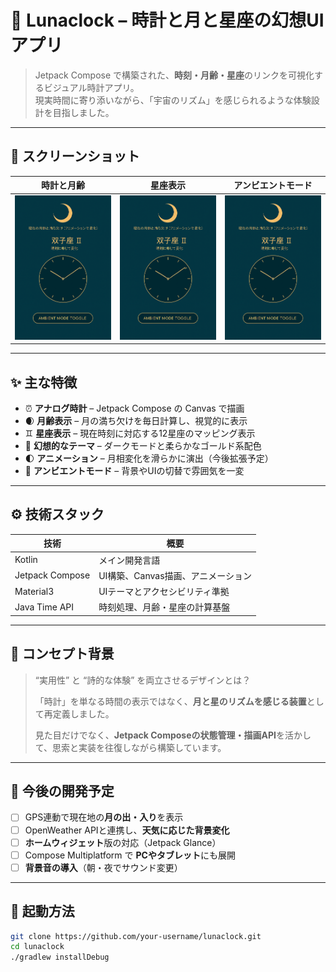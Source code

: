 # 🌙 Lunaclock – 時計と月と星座の幻想UIアプリ

> Jetpack Compose で構築された、**時刻・月齢・星座**のリンクを可視化するビジュアル時計アプリ。  
> 現実時間に寄り添いながら、「宇宙のリズム」を感じられるような体験設計を目指しました。

---

## 📸 スクリーンショット

| 時計と月齢 | 星座表示 | アンビエントモード |
|------------|-----------|----------------------|
| ![clock](./screenshots/clock.png) | ![zodiac](./screenshots/zodiac.png) | ![ambient](./screenshots/ambient.png) |

---

## ✨ 主な特徴

- ⏰ **アナログ時計** – Jetpack Compose の Canvas で描画
- 🌒 **月齢表示** – 月の満ち欠けを毎日計算し、視覚的に表示
- ♊ **星座表示** – 現在時刻に対応する12星座のマッピング表示
- 🎨 **幻想的なテーマ** – ダークモードと柔らかなゴールド系配色
- 🌓 **アニメーション** – 月相変化を滑らかに演出（今後拡張予定）
- 🔘 **アンビエントモード** – 背景やUIの切替で雰囲気を一変

---

## ⚙️ 技術スタック

| 技術 | 概要 |
|------|------|
| Kotlin | メイン開発言語 |
| Jetpack Compose | UI構築、Canvas描画、アニメーション |
| Material3 | UIテーマとアクセシビリティ準拠 |
| Java Time API | 時刻処理、月齢・星座の計算基盤 |

---

## 🧠 コンセプト背景

> “実用性” と “詩的な体験” を両立させるデザインとは？  
>  
> 「時計」を単なる時間の表示ではなく、**月と星のリズムを感じる装置**として再定義しました。  
>  
> 見た目だけでなく、**Jetpack Composeの状態管理・描画API**を活かして、思索と実装を往復しながら構築しています。

---

## 🔭 今後の開発予定

- [ ] GPS連動で現在地の**月の出・入り**を表示
- [ ] OpenWeather APIと連携し、**天気に応じた背景変化**
- [ ] **ホームウィジェット**版の対応（Jetpack Glance）
- [ ] Compose Multiplatform で **PCやタブレット**にも展開
- [ ] **背景音の導入**（朝・夜でサウンド変更）

---

## 🚀 起動方法

```bash
git clone https://github.com/your-username/lunaclock.git
cd lunaclock
./gradlew installDebug
